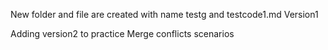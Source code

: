 New folder and file are created with name testg and testcode1.md
Version1

Adding version2 to practice Merge conflicts scenarios